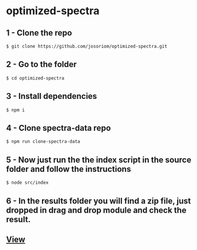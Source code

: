 # optimized-spectra

## 1 - Clone the repo
`$ git clone https://github.com/josoriom/optimized-spectra.git`

## 2 - Go to the folder
`$ cd optimized-spectra`

## 3 - Install dependencies
`$ npm i`

## 4 - Clone spectra-data repo
`$ npm run clone-spectra-data`

## 5 - Now just run the the index script in the source folder and follow the instructions
`$ node src/index`

## 6 - In the results folder you will find a zip file, just dropped in drag and drop module and check the result.

## [View](https://my.cheminfo.org/?viewURL=https%3A%2F%2Fmydb.cheminfo.org%2Fdb%2Fvisualizer%2Fentry%2Fb3ea7a327f59f332c4c1d9cf770f2c49%2Fview.json)


